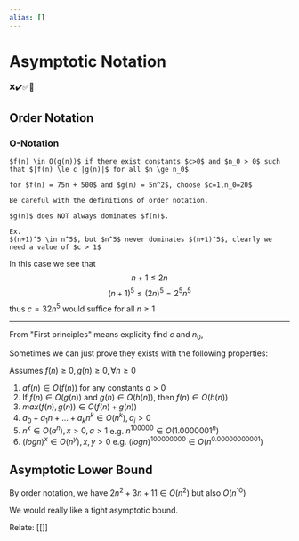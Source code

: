 ```yaml
---
alias: []
---
```

# Asymptotic Notation
❌✔️✅📗

## Order Notation

### O-Notation
```ad-def
$f(n) \in O(g(n))$ if there exist constants $c>0$ and $n_0 > 0$ such that $|f(n) \le c |g(n)|$ for all $n \ge n_0$
```
```ad-example
for $f(n) = 75n + 500$ and $g(n) = 5n^2$, choose $c=1,n_0=20$
```
```ad-obs
Be careful with the definitions of order notation.

$g(n)$ does NOT always dominates $f(n)$.

Ex.
$(n+1)^5 \in n^5$, but $n^5$ never dominates $(n+1)^5$, clearly we need a value of $c > 1$
```
In this case we see that
$$n + 1 \le 2n $$
$$(n + 1)^5 \le (2n)^5 = 2^5n^5 $$
thus $c=32n^5$ would suffice for all $n \ge 1$

---

From "First principles" means explicity find $c$ and $n_0$,

Sometimes we can just prove they exists with the following properties:

Assumes $f(n) \ge 0, g(n) \ge 0, \forall n \ge 0$

1. $af(n) \in O(f(n))$ for any constants $a > 0$
2. If $f(n) \in O(g(n))$ and $g(n) \in O(h(n))$, then $f(n) \in O(h(n))$
3. $max(f(n), g(n)) \in O(f(n) + g(n))$
4. $a_0 + a_1n + ... + a_kn^k \in O(n^k), a_i > 0$
5. $n^x \in O(a^n), x > 0, a > 1$
e.g. $n^{100000} \in O(1.0000001^n)$
6. $(log n)^x \in O(n^y), x, y > 0$
e.g. $(log n)^100000000 \in O(n^{0.00000000001})$

## Asymptotic Lower Bound

By order notation, we have $2n^2 + 3n + 11 \in O(n^2)$ but also $O(n^{10})$

We would really like a tight asymptotic bound.


Relate: [[]]